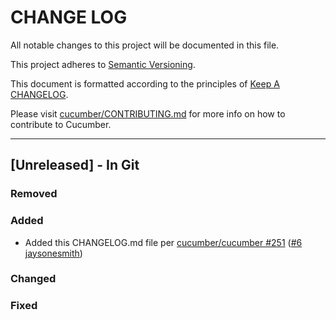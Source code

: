 # CHANGE LOG

All notable changes to this project will be documented in this file.

This project adheres to [Semantic Versioning](http://semver.org).

This document is formatted according to the principles of [Keep A CHANGELOG](http://keepachangelog.com).

Please visit [cucumber/CONTRIBUTING.md](https://github.com/cucumber/cucumber/blob/master/CONTRIBUTING.md) for more info on how to contribute to Cucumber.

----

## [Unreleased] - In Git

### Removed

### Added

* Added this CHANGELOG.md file per [cucumber/cucumber #251](https://github.com/cucumber/cucumber/issues/251) ([#6](https://github.com/cucumber/cucumber-lua/pull/6) [jaysonesmith](https://github.com/jaysonesmith))

### Changed

### Fixed

<!-- Releases -->

<!-- Contributors -->
[britzl]:       https://github.com/britzl
[jaysonesmith]: https://github.com/jaysonesmith
[joshski]:      https://github.com/joshski
